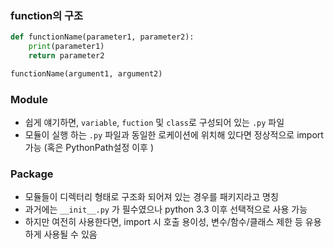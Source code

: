 ### function의 구조

```python
def functionName(parameter1, parameter2):
    print(parameter1)
    return parameter2

functionName(argument1, argument2)
```



### Module

- 쉽게 얘기하면, `variable`, `fuction` 및 `class`로 구성되어 있는 `.py` 파일
- 모듈이 실행 하는 `.py` 파일과 동일한 로케이션에 위치해 있다면 정상적으로 import 가능 (혹은 PythonPath설정 이후 )



### Package

- 모듈들이 디렉터리 형태로 구조화 되어져 있는 경우를 패키지라고 명칭
- 과거에는 `__init__.py` 가 필수였으나 python 3.3 이후 선택적으로 사용 가능
- 하지만 여전히 사용한다면, import 시 호출 용이성, 변수/함수/클래스 제한  등 유용하게 사용될 수 있음





